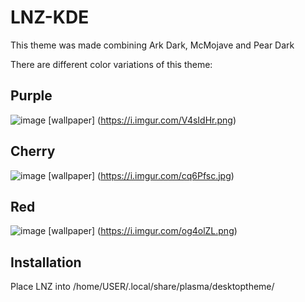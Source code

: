 # LNZ-KDE
This theme was made combining Ark Dark, McMojave and Pear Dark

There are different color variations of this theme:

## Purple
![image](https://i.imgur.com/8jl2fJj.png)
[wallpaper] (https://i.imgur.com/V4sIdHr.png)

## Cherry
![image](https://i.imgur.com/VWisFxB.png)
[wallpaper] (https://i.imgur.com/cq6Pfsc.jpg)

## Red
![image](https://i.imgur.com/QCSBLqs.png)
[wallpaper] (https://i.imgur.com/og4olZL.png)

## Installation
Place LNZ into /home/USER/.local/share/plasma/desktoptheme/
